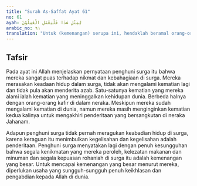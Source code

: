 ```yaml
---
title: "Surah As-Saffat Ayat 61"
no: 61
ayah: لِمِثْلِ هٰذَا فَلْيَعْمَلِ الْعٰمِلُوْنَ
arabic_no: ٦١
translation: "Untuk (kemenangan) serupa ini, hendaklah beramal orang-orang yang mampu beramal."
---
```


## Tafsir

Pada ayat ini Allah menjelaskan pernyataan penghuni surga itu bahwa mereka sangat puas terhadap nikmat dan kebahagiaan di surga. Mereka merasakan keadaan hidup dalam surga, tidak akan mengalami kematian lagi dan tidak pula akan menderita azab. Satu-satunya kematian yang mereka alami ialah kematian yang meninggalkan kehidupan dunia. Berbeda halnya dengan orang-orang kafir di dalam neraka. Meskipun mereka sudah mengalami kematian di dunia, namun mereka masih menginginkan kematian kedua kalinya untuk mengakhiri penderitaan yang bersangkutan di neraka Jahanam.

Adapun penghuni surga tidak pernah meragukan keabadian hidup di surga, karena keraguan itu menimbulkan kegelisahan dan kegelisahan adalah penderitaan. Penghuni surga menyatakan lagi dengan penuh kesungguhan bahwa segala kenikmatan yang mereka peroleh, kelezatan makanan dan minuman dan segala kepuasan rohaniah di surga itu adalah kemenangan yang besar. Untuk mencapai kemenangan yang besar menurut mereka, diperlukan usaha yang sungguh-sungguh penuh keikhlasan dan pengabdian kepada Allah di dunia.